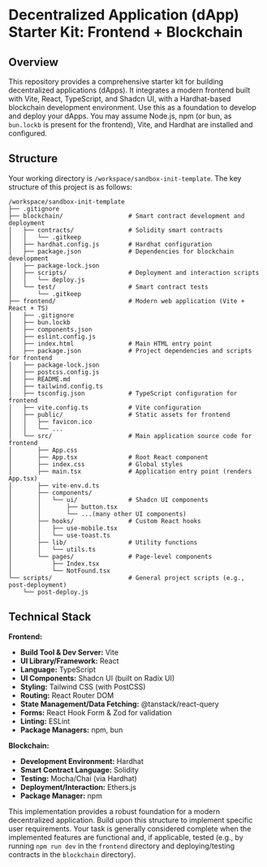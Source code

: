 # Decentralized Application (dApp) Starter Kit: Frontend + Blockchain

## Overview
This repository provides a comprehensive starter kit for building decentralized applications (dApps). It integrates a modern frontend built with Vite, React, TypeScript, and Shadcn UI, with a Hardhat-based blockchain development environment. Use this as a foundation to develop and deploy your dApps.
You may assume Node.js, npm (or bun, as `bun.lockb` is present for the frontend), Vite, and Hardhat are installed and configured.

## Structure
Your working directory is `/workspace/sandbox-init-template`. The key structure of this project is as follows:

```
/workspace/sandbox-init-template
├── .gitignore
├── blockchain/                  # Smart contract development and deployment
│   ├── contracts/               # Solidity smart contracts
│   │   └── .gitkeep
│   ├── hardhat.config.js        # Hardhat configuration
│   ├── package.json             # Dependencies for blockchain development
│   ├── package-lock.json
│   ├── scripts/                 # Deployment and interaction scripts
│   │   └── deploy.js
│   └── test/                    # Smart contract tests
│       └── .gitkeep
├── frontend/                    # Modern web application (Vite + React + TS)
│   ├── .gitignore
│   ├── bun.lockb
│   ├── components.json
│   ├── eslint.config.js
│   ├── index.html               # Main HTML entry point
│   ├── package.json             # Project dependencies and scripts for frontend
│   ├── package-lock.json
│   ├── postcss.config.js
│   ├── README.md
│   ├── tailwind.config.ts
│   ├── tsconfig.json            # TypeScript configuration for frontend
│   ├── vite.config.ts           # Vite configuration
│   ├── public/                  # Static assets for frontend
│   │   ├── favicon.ico
│   │   └── ...
│   └── src/                     # Main application source code for frontend
│       ├── App.css
│       ├── App.tsx              # Root React component
│       ├── index.css            # Global styles
│       ├── main.tsx             # Application entry point (renders App.tsx)
│       ├── vite-env.d.ts
│       ├── components/
│       │   └── ui/              # Shadcn UI components
│       │       ├── button.tsx
│       │       └── ...(many other UI components)
│       ├── hooks/               # Custom React hooks
│       │   ├── use-mobile.tsx
│       │   └── use-toast.ts
│       ├── lib/                 # Utility functions
│       │   └── utils.ts
│       └── pages/               # Page-level components
│           ├── Index.tsx
│           └── NotFound.tsx
└── scripts/                     # General project scripts (e.g., post-deployment)
    └── post-deploy.js
```

## Technical Stack

**Frontend:**
- **Build Tool & Dev Server:** Vite
- **UI Library/Framework:** React
- **Language:** TypeScript
- **UI Components:** Shadcn UI (built on Radix UI)
- **Styling:** Tailwind CSS (with PostCSS)
- **Routing:** React Router DOM
- **State Management/Data Fetching:** @tanstack/react-query
- **Forms:** React Hook Form & Zod for validation
- **Linting:** ESLint
- **Package Managers:** npm, bun

**Blockchain:**
- **Development Environment:** Hardhat
- **Smart Contract Language:** Solidity
- **Testing:** Mocha/Chai (via Hardhat)
- **Deployment/Interaction:** Ethers.js
- **Package Manager:** npm

This implementation provides a robust foundation for a modern decentralized application. Build upon this structure to implement specific user requirements. Your task is generally considered complete when the implemented features are functional and, if applicable, tested (e.g., by running `npm run dev` in the `frontend` directory and deploying/testing contracts in the `blockchain` directory).
